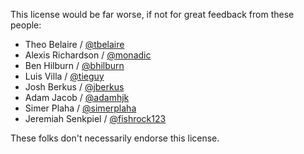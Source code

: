 This license would be far worse, if not for great feedback from these people:

- Theo Belaire / [@tbelaire](https://github.com/tbelaire)
- Alexis Richardson / [@monadic](https://github.com/monadic)
- Ben Hilburn / [@bhilburn](https://github.com/bhilburn)
- Luis Villa / [@tieguy](https://github.com/tieguy)
- Josh Berkus / [@jberkus](https://github.com/jberkus)
- Adam Jacob / [@adamhjk](https://github.com/adamhjk)
- Simer Plaha / [@simerplaha](https://github.com/simerplaha)
- Jeremiah Senkpiel / [@fishrock123](https://github.com/fishrock123)

These folks don't necessarily endorse this license.
